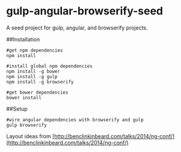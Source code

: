 gulp-angular-browserify-seed
============================

A seed project for gulp, angular, and browserify projects.

##Installation
```
#get npm dependencies
npm install

#install global npm dependencies
npm install -g bower
npm install -g gulp
npm install -g browserify

#get bower dependencies
bower install
```
##Setup
```
#wire angular dependencies with browserify and gulp
gulp browserify
```

Layout ideas from [http://benclinkinbeard.com/talks/2014/ng-conf/](http://benclinkinbeard.com/talks/2014/ng-conf/)
